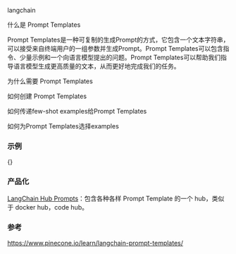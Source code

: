 langchain





什么是 Prompt Templates

Prompt Templates是一种可复制的生成Prompt的方式，它包含一个文本字符串，可以接受来自终端用户的一组参数并生成Prompt。Prompt Templates可以包含指令、少量示例和一个向语言模型提出的问题。Prompt Templates可以帮助我们指导语言模型生成更高质量的文本，从而更好地完成我们的任务。




为什么需要 Prompt Templates

如何创建 Prompt Templates

如何传递few-shot examples给Prompt Templates

如何为Prompt Templates选择examples



### 示例





{}



### 产品化

[LangChain Hub Prompts](https://huggingface.co/LangChainHub-Prompts)：包含各种各样 Prompt Template 的一个 hub，类似于 docker hub，code hub。





### 参考

https://www.pinecone.io/learn/langchain-prompt-templates/